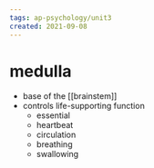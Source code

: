 ```yaml
---
tags: ap-psychology/unit3 
created: 2021-09-08
---
```


# medulla

- base of the [[brainstem]]
- controls life-supporting function
	- essential
	- heartbeat
	- circulation
	- breathing
	- swallowing 
